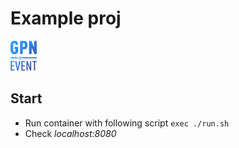 # Example proj 
![Hello my baby, hello my friendly fire](https://github.com/AnubisFUp/test/blob/main/source/img/Logo5.png?raw=true)
## Start
* Run container with following script ```exec ./run.sh```
* Check *localhost:8080*

